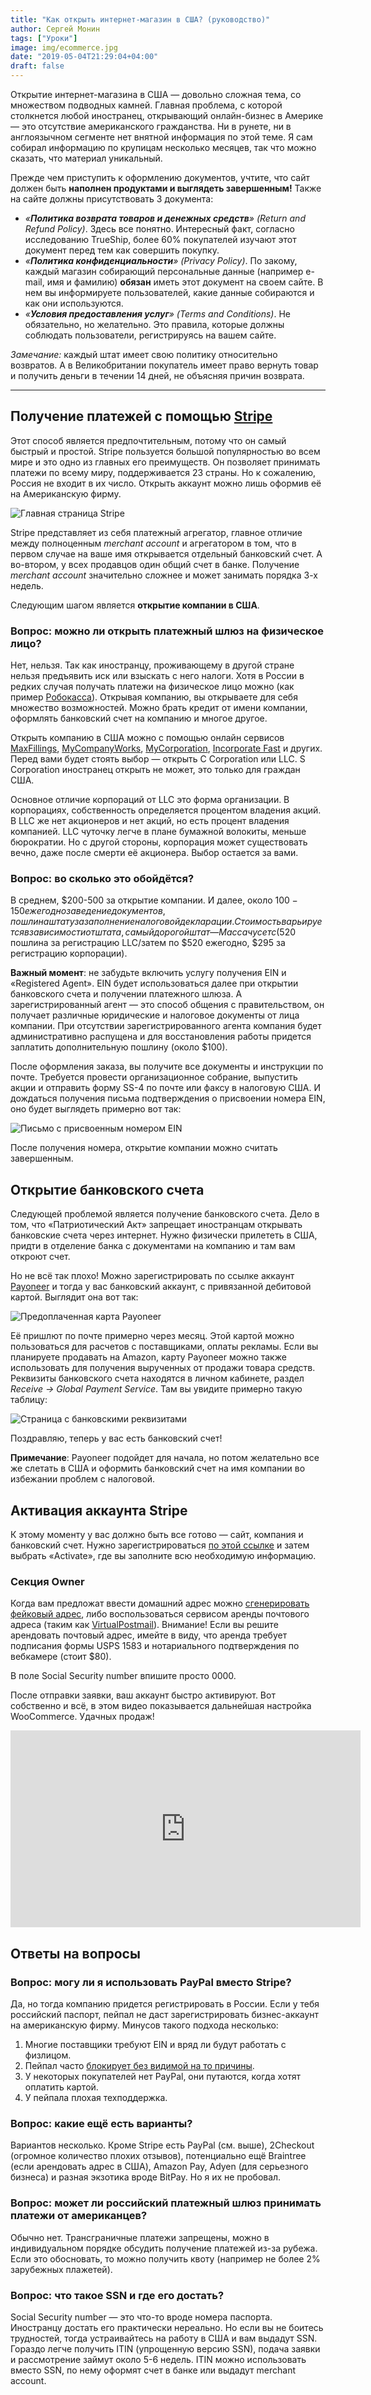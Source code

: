 ```yaml
---
title: "Как открыть интернет-магазин в США? (руководство)"
author: Сергей Монин
tags: ["Уроки"]
image: img/ecommerce.jpg
date: "2019-05-04T21:29:04+04:00"
draft: false
---
```


Открытие интернет-магазина в США — довольно сложная тема, со множеством подводных камней. Главная проблема, с которой столкнется любой иностранец, открывающий онлайн-бизнес в Америке — это отсутствие американского гражданства. Ни в рунете, ни в англоязычном сегменте нет внятной информация по этой теме. Я сам собирал информацию по крупицам несколько месяцев, так что можно сказать, что материал уникальный.

Прежде чем приступить к оформлению документов, учтите, что сайт должен быть **наполнен продуктами и выглядеть завершенным!** Также на сайте должны присутствовать 3 документа: 
-   _«**Политика возврата товаров и денежных средств**» (Return and Refund Policy)_. Здесь все понятно. Интересный факт, согласно исследованию TrueShip, более 60% покупателей изучают этот документ перед тем как совершить покупку.     
-   _«**Политика конфиденциальности**» (Privacy Policy)_. По закому, каждый магазин собирающий персональные данные (например e-mail, имя и фамилию) **обязан** иметь этот документ на своем сайте. В нем вы информируете пользователей, какие данные собираются и как они используются.
-   _«**Условия предоставления услуг**» (Terms and Conditions)_. Не обязательно, но желательно. Это правила, которые должны соблюдать пользователи, регистрируясь на вашем сайте. 

*Замечание:* каждый штат имеет свою политику относительно возвратов. А в Великобритании покупатель имеет право вернуть товар и получить деньги в течении 14 дней, не объясняя причин возврата.

---

## Получение платежей с помощью [Stripe](https://stripe.com/)

Этот способ является предпочтительным, потому что он самый быстрый и простой. Stripe пользуется большой популярностью во всем мире и это одно из главных его преимуществ. Он позволяет принимать платежи по всему миру, поддерживается 23 страны. Но к сожалению, Россия не входит в их число. Открыть аккаунт можно лишь оформив её на Американскую фирму.  

![Главная страница Stripe](./img/stripe.png)

Stripe представляет из себя платежный агрегатор, главное отличие между полноценным _merchant account_ и агрегатором в том, что в первом случае на ваше имя открывается отдельный банковский счет. А во-втором, у всех продавцов один общий счет в банке. Получение _merchant account_ значительно сложнее и может занимать порядка 3-х недель.

Следующим шагом является **открытие компании в США**.

### Вопрос: можно ли открыть платежный шлюз на физическое лицо?
  
Нет, нельзя. Так как иностранцу, проживающему в другой стране нельзя предъявить иск или взыскать с него налоги. Хотя в России в редких случая получать платежи на физическое лицо можно (как пример [Робокасса](https://www.robokassa.ru/)). Открывая компанию, вы открываете для себя множество возможностей. Можно брать кредит от имени компании, оформлять банковский счет на компанию и многое другое.

Открыть компанию в США можно с помощью онлайн сервисов [MaxFillings](https://www.maxfilings.com/), [MyCompanyWorks](https://www.mycompanyworks.com/), [MyCorporation](https://www.mycorporation.com), [Incorporate Fast](https://www.incorporatefast.com) и других. Перед вами будет стоять выбор — открыть C Corporation или LLC. S Corporation иностранец открыть не может, это только для граждан США.

Основное отличие корпораций от LLC это форма организации. В корпорациях, собственность определяется процентом владения акций. В LLC же нет акционеров и нет акций, но есть процент владения компанией. LLC чуточку легче в плане бумажной волокиты, меньше бюрократии. Но с другой стороны, корпорация может существовать вечно, даже после смерти её акционера. Выбор остается за вами.

### Вопрос: во сколько это обойдётся?

В среднем, $200-500 за открытие компании. И далее, около $100-150 ежегодно за ведение документов, пошлина штату за заполнение налоговой декларации. Стоимость варьируется в зависимости от штата, самый дорогой штат — Массачусетс ($520 пошлина за регистрацию LLC/затем по $520 ежегодно, $295 за регистрацию корпорации). 

**Важный момент**: не забудьте включить услугу получения EIN и «Registered Agent». EIN будет использоваться далее при открытии банковского счета и получении платежного шлюза. А зарегистрированный агент — это способ общения с правительством, он получает различные юридические и налоговое документы от лица компании. При отсутствии зарегистрированного агента компания будет административно распущена и для восстановления работы придется заплатить дополнительную пошлину (около $100).

После оформления заказа, вы получите все документы и инструкции по почте. Требуется провести организационное собрание, выпустить акции и отправить форму SS-4 по почте или факсу в налоговую США. И дождаться получения письма подтверждения о присвоении номера EIN, оно будет выглядеть примерно вот так:

![Письмо с присвоенным номером EIN](./img/EIN-Welcome-Letter.jpg)

После получения номера, открытие компании можно считать завершенным.

## Открытие банковского счета

Следующей проблемой является получение банковского счета. Дело в том, что «Патриотический Акт» запрещает иностранцам открывать банковские счета через интернет. Нужно физически прилететь в США, придти в отделение банка с документами на компанию и там вам откроют счет.

Но не всё так плохо! Можно зарегистрировать по ссылке аккаунт [Payoneer](
https://share.payoneer.com/nav/G1BDzZRsOezktifdBBXXyIDZ0iaXOZFVgOk4hb3eRftQ5CLvSbsSd-wbP0xWVrJ5vuZgEa2hmtvcI001b9-WTA2
) и тогда у вас банковский аккаунт, с привязанной дебитовой картой. Выглядит она вот так:

![Предоплаченная карта Payoneer](./img/Payoneer.jpg) 

Её пришлют по почте примерно через месяц. Этой картой можно пользоваться для расчетов с поставщиками, оплаты рекламы. Если вы планируете продавать на Amazon, карту Payoneer можно также использовать для получения вырученных от продажи товара средств. Реквизиты банковского счета находятся в личном кабинете, раздел _Receive → Global Payment Service_. Там вы увидите примерно такую таблицу:

![Страница с банковскими реквизитами](./img/payoneer-global-payment.png)

Поздравляю, теперь у вас есть банковский счет!

**Примечание**: Payoneer подойдет для начала, но потом желательно все же слетать в США и оформить банковский счет на имя компании во избежании проблем с налоговой.

## Активация аккаунта Stripe  

К этому моменту у вас должно быть все готово — сайт, компания и банковский счет. Нужно зарегистрироваться [по этой ссылке](https://dashboard.stripe.com/register) и затем выбрать «Activate», где вы заполните всю необходимую информацию.

### Секция Owner

Когда вам предложат ввести домашний адрес можно [сгенерировать фейковый адрес](https://www.randomlists.com/random-addresses), либо воспользоваться сервисом аренды почтового адреса (таким как [VirtualPostmail](https://www.virtualpostmail.com/)). Внимание! Если вы решите арендовать почтовый адрес, имейте в виду, что аренда требует подписания формы USPS 1583 и нотариального подтверждения по вебкамере (стоит $80).

В поле Social Security number впишите просто 0000.

После отправки заявки, ваш аккаунт быстро активируют. Вот собственно и всё, в этом видео показывается дальнейшая настройка WooCommerce. Удачных продаж!  

<iframe width="560" height="315" src="https://www.youtube-nocookie.com/embed/pgru-VoINoY" frameborder="0" allow="accelerometer; autoplay; encrypted-media; gyroscope; picture-in-picture" allowfullscreen></iframe>

## Ответы на вопросы

### Вопрос: могу ли я использовать PayPal вместо Stripe?

Да, но тогда компанию придется регистрировать в России. Если у тебя российский паспорт, пейпал не даст зарегистрировать бизнес-аккаунт на американскую фирму. Минусов такого подхода несколько:

1. Многие поставщики требуют EIN и вряд ли будут работать с физлицом.
2. Пейпал часто [блокирует без видимой на то причины](https://medium.com/@puntofisso/paypal-closed-my-account-with-no-explanation-it-could-happen-to-you-6ff0ba4ea95f).
3. У некоторых покупателей нет PayPal, они путаются, когда хотят оплатить картой.
4. У пейпала плохая техподдержка.
 
### Вопрос: какие ещё есть варианты?

Вариантов несколько. Кроме Stripe есть PayPal (см. выше), 2Checkout (огромное количество плохих отзывов), потенциально ещё Braintree (если арендовать адрес в США), Amazon Pay, Adyen (для серьезного бизнеса) и разная экзотика вроде BitPay. Но я их не пробовал.

### Вопрос: может ли российский платежный шлюз принимать платежи от американцев?

Обычно нет. Трансграничные платежи запрещены, можно в индивидуальном порядке обсудить получение платежей из-за рубежа. Если это обосновать, то можно получить квоту (например не более 2% зарубежных плажетей).  

### Вопрос: что такое SSN и где его достать?

Social Security number — это что-то вроде номера паспорта. Иностранцу достать его практически нереально. Но если вы не боитесь трудностей, тогда устраивайтесь на работу в США и вам выдадут SSN. Гораздо легче получить ITIN (упрощенную версию SSN), подача заявки и рассмотрение займут около 5-6 недель. ITIN можно использовать вместо SSN, по нему оформят счет в банке или выдадут merchant account.   
